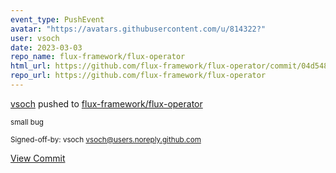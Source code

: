 ```yaml
---
event_type: PushEvent
avatar: "https://avatars.githubusercontent.com/u/814322?"
user: vsoch
date: 2023-03-03
repo_name: flux-framework/flux-operator
html_url: https://github.com/flux-framework/flux-operator/commit/04d5484fb8367dc175831e87324da5446768ee1d
repo_url: https://github.com/flux-framework/flux-operator
---
```


<a href='https://github.com/vsoch' target='_blank'>vsoch</a> pushed to <a href='https://github.com/flux-framework/flux-operator' target='_blank'>flux-framework/flux-operator</a>

<small>small bug

Signed-off-by: vsoch <vsoch@users.noreply.github.com></small>

<a href='https://github.com/flux-framework/flux-operator/commit/04d5484fb8367dc175831e87324da5446768ee1d' target='_blank'>View Commit</a>